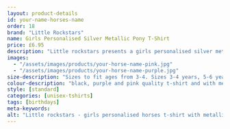 ```yaml
---
layout: product-details
id: your-name-horses-name
order: 18
brand: "Little Rockstars"
name: Girls Personalised Silver Metallic Pony T-Shirt
price: £6.95
description: "Little rockstars presents a girls personalised silver metallic pony T-Shirt, look cool at horse riding school with this shiny pony top personalised with your name and your horse's name of choice, please contact us at point of purchase with the personalised details."
images:
  - "/assets/images/products/your-horse-name-pink.jpg"
  - "/assets/images/products/your-horse-name-purple.jpg"
size-description: "Sizes to fit ages from 3-4. Sizes 3-4 years, 5-6 years, 7-8 years, 9-11 years"
colour-description: "black, purple and pink quality t-shirt and with metallic silver lettering."
style: [standard]
categories: [unisex-tshirts]
tags: [birthdays]
meta-keywords:
alt: "Little rockstars - girls personalised horses t-shirt with metallic lettering, can be personalised with name and your horse's name"
---
```

